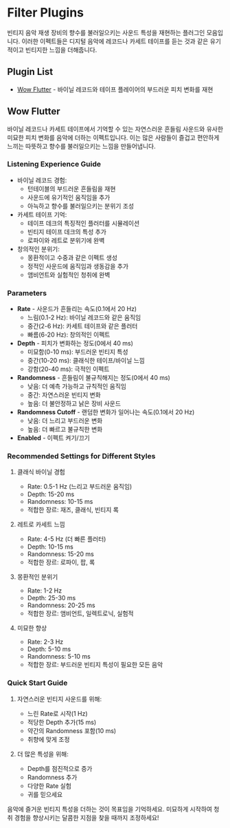 # Filter Plugins

빈티지 음악 재생 장비의 향수를 불러일으키는 사운드 특성을 재현하는 플러그인 모음입니다. 이러한 이펙트들은 디지털 음악에 레코드나 카세트 테이프를 듣는 것과 같은 유기적이고 빈티지한 느낌을 더해줍니다.

## Plugin List

- [Wow Flutter](#wow-flutter) - 바이닐 레코드와 테이프 플레이어의 부드러운 피치 변화를 재현

## Wow Flutter

바이닐 레코드나 카세트 테이프에서 기억할 수 있는 자연스러운 흔들림 사운드와 유사한 미묘한 피치 변화를 음악에 더하는 이펙트입니다. 이는 많은 사람들이 즐겁고 편안하게 느끼는 따뜻하고 향수를 불러일으키는 느낌을 만들어냅니다.

### Listening Experience Guide
- 바이닐 레코드 경험:
  - 턴테이블의 부드러운 흔들림을 재현
  - 사운드에 유기적인 움직임을 추가
  - 아늑하고 향수를 불러일으키는 분위기 조성
- 카세트 테이프 기억:
  - 테이프 데크의 특징적인 플러터를 시뮬레이션
  - 빈티지 테이프 데크의 특성 추가
  - 로파이와 레트로 분위기에 완벽
- 창의적인 분위기:
  - 몽환적이고 수중과 같은 이펙트 생성
  - 정적인 사운드에 움직임과 생동감을 추가
  - 앰비언트와 실험적인 청취에 완벽

### Parameters
- **Rate** - 사운드가 흔들리는 속도(0.1에서 20 Hz)
  - 느림(0.1-2 Hz): 바이닐 레코드와 같은 움직임
  - 중간(2-6 Hz): 카세트 테이프와 같은 플러터
  - 빠름(6-20 Hz): 창의적인 이펙트
- **Depth** - 피치가 변화하는 정도(0에서 40 ms)
  - 미묘함(0-10 ms): 부드러운 빈티지 특성
  - 중간(10-20 ms): 클래식한 테이프/바이닐 느낌
  - 강함(20-40 ms): 극적인 이펙트
- **Randomness** - 흔들림이 불규칙해지는 정도(0에서 40 ms)
  - 낮음: 더 예측 가능하고 규칙적인 움직임
  - 중간: 자연스러운 빈티지 변화
  - 높음: 더 불안정하고 낡은 장비 사운드
- **Randomness Cutoff** - 랜덤한 변화가 일어나는 속도(0.1에서 20 Hz)
  - 낮음: 더 느리고 부드러운 변화
  - 높음: 더 빠르고 불규칙한 변화
- **Enabled** - 이펙트 켜기/끄기

### Recommended Settings for Different Styles

1. 클래식 바이닐 경험
   - Rate: 0.5-1 Hz (느리고 부드러운 움직임)
   - Depth: 15-20 ms
   - Randomness: 10-15 ms
   - 적합한 장르: 재즈, 클래식, 빈티지 록

2. 레트로 카세트 느낌
   - Rate: 4-5 Hz (더 빠른 플러터)
   - Depth: 10-15 ms
   - Randomness: 15-20 ms
   - 적합한 장르: 로파이, 팝, 록

3. 몽환적인 분위기
   - Rate: 1-2 Hz
   - Depth: 25-30 ms
   - Randomness: 20-25 ms
   - 적합한 장르: 앰비언트, 일렉트로닉, 실험적

4. 미묘한 향상
   - Rate: 2-3 Hz
   - Depth: 5-10 ms
   - Randomness: 5-10 ms
   - 적합한 장르: 부드러운 빈티지 특성이 필요한 모든 음악

### Quick Start Guide

1. 자연스러운 빈티지 사운드를 위해:
   - 느린 Rate로 시작(1 Hz)
   - 적당한 Depth 추가(15 ms)
   - 약간의 Randomness 포함(10 ms)
   - 취향에 맞게 조정

2. 더 많은 특성을 위해:
   - Depth를 점진적으로 증가
   - Randomness 추가
   - 다양한 Rate 실험
   - 귀를 믿으세요

음악에 즐거운 빈티지 특성을 더하는 것이 목표임을 기억하세요. 미묘하게 시작하여 청취 경험을 향상시키는 달콤한 지점을 찾을 때까지 조정하세요!